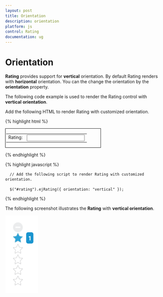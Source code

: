 ```yaml
---
layout: post
title: Orientation
description: orientation
platform: js
control: Rating
documentation: ug
---
```


# Orientation

**Rating** provides support for **vertical** orientation. By default Rating renders with **horizontal** orientation. You can the change the orientation by the **orientation** property.

The following code example is used to render the Rating control with **vertical** **orientation**.

 Add the following HTML to render Rating with customized orientation.

{% highlight html %}

<div id="container" style="border: 1px solid black; width: 300px; padding: 2px">
    <table>
        <tr>
            <td valign="top">Rating:
               </td>
               <td>
                   <input id="rating" type="text" />
               </td>
           </tr>
      </table>
 </div>
    
 {% endhighlight %}

{% highlight javascript %}

      // Add the following script to render Rating with customized orientation.
    
      $("#rating").ejRating({ orientation: "vertical" });
  
{% endhighlight %}

The following screenshot illustrates the **Rating** with **vertical orientation**.

![](/js/Rating/Orientation_images/Orientation_img1.png) 

